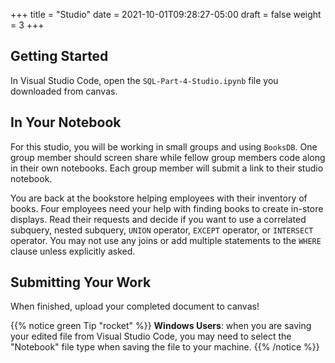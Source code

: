 +++
title = "Studio"
date = 2021-10-01T09:28:27-05:00
draft = false
weight = 3
+++

## Getting Started

In Visual Studio Code, open the `SQL-Part-4-Studio.ipynb` file you downloaded from canvas.

## In Your Notebook
For this studio, you will be working in small groups and using `BooksDB`. One group member should screen share while fellow group members code along in their own notebooks.  Each group member will submit a link to their studio notebook.

You are back at the bookstore helping employees with their inventory of books. Four employees need your help with finding books to create in-store displays.  Read their requests and decide if you want to use a correlated subquery, nested subquery, `UNION` operator, `EXCEPT` operator, or `INTERSECT` operator. You may not use any joins or add multiple statements to the `WHERE` clause unless explicitly asked.

## Submitting Your Work

When finished, upload your completed document to canvas!

{{% notice green Tip "rocket" %}}
**Windows Users**: when you are saving your edited file from Visual Studio Code, you may need to select the "Notebook" file type when saving the file to your machine.
{{% /notice %}}